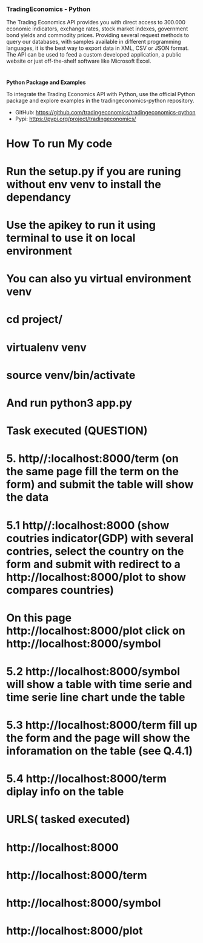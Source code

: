 
### TradingEconomics - Python

The Trading Economics API provides you with direct access to 300.000 economic indicators, exchange rates, stock market indexes, government bond yields and commodity prices. Providing several request methods to query our databases, with samples available in different programming languages, it is the best way to export data in XML, CSV or JSON format. The API can be used to feed a custom developed application, a public website or just off-the-shelf software like Microsoft Excel.

#

**Python Package and Examples**

To integrate the Trading Economics API with Python, use the official Python package and explore examples in the tradingeconomics-python repository.

- GitHub: https://github.com/tradingeconomics/tradingeconomics-python
- Pypi: https://pypi.org/project/tradingeconomics/

# How To run My code
# Run the setup.py if you are runing without env venv  to install the dependancy
# Use  the apikey to run it  using terminal  to use it on local environment

# You can also yu virtual environment venv
# cd project/
# virtualenv venv
# source venv/bin/activate
# And run python3 app.py

# Task executed (QUESTION)
#  5. http//:localhost:8000/term (on the same page fill the  term on the form) and submit the  table will show the data
# 5.1  http//:localhost:8000    (show coutries indicator(GDP) with several contries,  select the country on the form and submit with redirect to a http://localhost:8000/plot to show compares countries)
# On this page http://localhost:8000/plot click on http://localhost:8000/symbol
# 5.2 http://localhost:8000/symbol  will show  a table with time serie and  time serie line chart unde the table
# 5.3 http://localhost:8000/term fill up the  form and the page will show the inforamation on the table (see Q.4.1)
# 5.4 http://localhost:8000/term  diplay info on the table

# URLS( tasked executed)
# http://localhost:8000
# http://localhost:8000/term
# http://localhost:8000/symbol
# http://localhost:8000/plot

